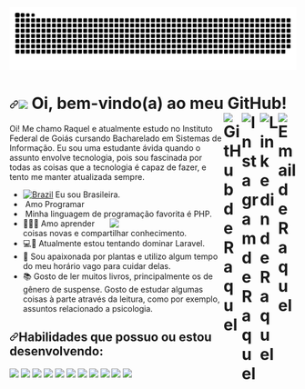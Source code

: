 <p dir="auto"><a target="_blank" rel="noopener noreferrer" href="https://github.com/Platane/snk/raw/output/github-contribution-grid-snake.svg"><img src="https://github.com/Platane/snk/raw/output/github-contribution-grid-snake.svg" alt="" style="max-width: 100%;"></a></p>

<h1 dir="auto"><a id="user-content--hi-im-braydon-wang" class="anchor" aria-hidden="true" href="#-hi-im-braydon-wang"><svg class="octicon octicon-link" viewBox="0 0 16 16" version="1.1" width="16" height="16" aria-hidden="true"><path fill-rule="evenodd" d="M7.775 3.275a.75.75 0 001.06 1.06l1.25-1.25a2 2 0 112.83 2.83l-2.5 2.5a2 2 0 01-2.83 0 .75.75 0 00-1.06 1.06 3.5 3.5 0 004.95 0l2.5-2.5a3.5 3.5 0 00-4.95-4.95l-1.25 1.25zm-4.69 9.64a2 2 0 010-2.83l2.5-2.5a2 2 0 012.83 0 .75.75 0 001.06-1.06 3.5 3.5 0 00-4.95 0l-2.5 2.5a3.5 3.5 0 004.95 4.95l1.25-1.25a.75.75 0 00-1.06-1.06l-1.25 1.25a2 2 0 01-2.83 0z"></path></svg></a><a target="_blank" rel="noopener noreferrer" href="https://raw.githubusercontent.com/braydonwang/braydonwang/main/wave.gif"><img src="https://raw.githubusercontent.com/braydonwang/braydonwang/main/wave.gif" width="30px" style="max-width: 100%;"></a> Oi, bem-vindo(a) ao meu GitHub! 

 <a href="mailto: raquelreclizek@gmail.com">
 <img align="right" alt="Email de Raquel" width="32px" src="https://raw.githubusercontent.com/braydonwang/braydonwang/main/mail.png" style="max-width: 100%;">
</a>
 <a href="https://www.linkedin.com/in/raquel-reclizek-939171174/">
<img align="right" alt="Linkedin de Raquel" width="32px" src="https://raw.githubusercontent.com/braydonwang/braydonwang/main/linkedin.svg" style="max-width: 100%;">
</a>
<a href="https://www.instagram.com/raquelizek/">
<img align="right" alt="Instagram de Raquel" width="32px" src="https://raw.githubusercontent.com/braydonwang/braydonwang/main/instagram.png" style="max-width: 100%;">
</a>
<a href="https://github.com/raquelizek">
<img align="right" alt="GitHub de Raquel" width="32px" src="https://raw.githubusercontent.com/braydonwang/braydonwang/main/github.svg" style="max-width: 100%;">
 </a>
</h1>
Oi! Me chamo Raquel e atualmente estudo no Instituto Federal de Goiás cursando Bacharelado em Sistemas de Informação. Eu sou uma estudante ávida quando o assunto envolve tecnologia, pois sou fascinada por todas as coisas que a tecnologia é capaz de fazer, e tento me manter atualizada sempre.

<ul dir="auto">
<li><a target="_blank" rel="noopener noreferrer" href="https://camo.githubusercontent.com/00e83015d8faeb60cc8d6ac61327ea602a9ff204c05be3bbd668fe65f3939dea/68747470733a2f2f7777772e666c617469636f6e2e636f6d2f7376672f7374617469632f69636f6e732f7376672f3139372f3139373338362e737667"><img width="16" src="https://img.freepik.com/vetores-gratis/bandeira-do-brasil-com-inscricao_24908-54696.jpg?size=338&ext=jpg" alt="Brazil" data-canonical-src="https://www.flaticon.com/svg/static/icons/svg/197/197386.svg" style="max-width: 100%;"></a> Eu sou Brasileira.</li>
<li><a target="_blank" rel="noopener noreferrer" href="https://camo.githubusercontent.com/cb0aaad18421e0f6e78e5c9db04b496487ffa815459a00889f7fd200184c503f/68747470733a2f2f61626f75742e6769746c61622e636f6d2f696d616765732f626c6f67696d616765732f4769744c61622d4465762e706e67"><img width="16" src="https://camo.githubusercontent.com/cb0aaad18421e0f6e78e5c9db04b496487ffa815459a00889f7fd200184c503f/68747470733a2f2f61626f75742e6769746c61622e636f6d2f696d616765732f626c6f67696d616765732f4769744c61622d4465762e706e67" alt="" data-canonical-src="https://about.gitlab.com/images/blogimages/GitLab-Dev.png" style="max-width: 100%;"></a> Amo Programar</li>
<li><a target="_blank" rel="noopener noreferrer" href="https://camo.githubusercontent.com/8189f2ee1a17bae39d5d80aac35701add11c79eacc3a84eaf4971d63998e87a0/68747470733a2f2f63646e332e69636f6e66696e6465722e636f6d2f646174612f69636f6e732f6c6f676f732d616e642d6272616e64732d61646f62652f3531322f3236375f507974686f6e2d3531322e706e67"><img width="16" src="https://cdn.freebiesupply.com/logos/large/2x/php-1-logo-svg-vector.svg" alt="" data-canonical-src="https://cdn3.iconfinder.com/data/icons/logos-and-brands-adobe/512/267_Python-512.png" style="max-width: 100%;"></a> Minha linguagem de programação favorita é PHP.</li>
 <img src="https://i.ibb.co/b633qsV/Pics-Art-11-30-03-56-57.png" align="right" height="auto" width="200" style="max-width: 100%;"></a>
<li><g-emoji class="g-emoji" alias="woman_teacher" fallback-src="https://github.githubassets.com/images/icons/emoji/unicode/1f469-1f3eb.png">
👩🏼‍🎓</g-emoji> Amo aprender coisas novas e compartilhar conhecimento.</li>
<li><g-emoji class="g-emoji" alias="national_park" fallback-src="https://github.githubassets.com/images/icons/emoji/unicode/1f3de.png">💻💪</g-emoji> Atualmente estou tentando dominar Laravel.</li>
 <li><g-emoji class="g-emoji" alias="national_park" fallback-src="https://github.githubassets.com/images/icons/emoji/unicode/1f3de.png">🌱</g-emoji> Sou apaixonada por plantas e utilizo algum tempo do meu horário vago para cuidar delas.</li>
 <li><g-emoji class="g-emoji" alias="national_park" fallback-src="https://github.githubassets.com/images/icons/emoji/unicode/1f3de.png">📚</g-emoji> Gosto de ler muitos livros, principalmente os de gênero de suspense. Gosto de estudar algumas coisas à parte através da leitura, como por exemplo, assuntos relacionado a psicologia.</li>
</ul>

<h2 dir="auto"><a id="user-content-skill-set" class="anchor" aria-hidden="true" href="#skill-set"><svg class="octicon octicon-link" viewBox="0 0 16 16" version="1.1" width="16" height="16" aria-hidden="true"><path fill-rule="evenodd" d="M7.775 3.275a.75.75 0 001.06 1.06l1.25-1.25a2 2 0 112.83 2.83l-2.5 2.5a2 2 0 01-2.83 0 .75.75 0 00-1.06 1.06 3.5 3.5 0 004.95 0l2.5-2.5a3.5 3.5 0 00-4.95-4.95l-1.25 1.25zm-4.69 9.64a2 2 0 010-2.83l2.5-2.5a2 2 0 012.83 0 .75.75 0 001.06-1.06 3.5 3.5 0 00-4.95 0l-2.5 2.5a3.5 3.5 0 004.95 4.95l1.25-1.25a.75.75 0 00-1.06-1.06l-1.25 1.25a2 2 0 01-2.83 0z"></path></svg></a>Habilidades que possuo ou estou desenvolvendo:</h2>
<a target="_blank" rel="noopener noreferrer" href="https://raw.githubusercontent.com/dustin100/dustin100/master/assests/javascript-plain.svg"><img src="https://raw.githubusercontent.com/dustin100/dustin100/master/assests/javascript-plain.svg" height="auto" width="40" style="max-width: 100%;"></a>
<a target="_blank" rel="noopener noreferrer" href="https://raw.githubusercontent.com/dustin100/dustin100/master/assests/css3-original.svg"><img src="https://raw.githubusercontent.com/dustin100/dustin100/master/assests/css3-original.svg" height="auto" width="40" style="max-width: 100%;"></a>
<a target="_blank" rel="noopener noreferrer" href="https://raw.githubusercontent.com/dustin100/dustin100/master/assests/html5-original.svg"><img src="https://raw.githubusercontent.com/dustin100/dustin100/master/assests/html5-original.svg" height="auto" width="40" style="max-width: 100%;"></a>
<a target="_blank" rel="noopener noreferrer" href="https://raw.githubusercontent.com/dustin100/dustin100/master/assests/bootstrap-plain.svg"><img src="https://raw.githubusercontent.com/dustin100/dustin100/master/assests/bootstrap-plain.svg" height="auto" width="40" style="max-width: 100%;"></a>
<a target="_blank" rel="noopener noreferrer" href="https://raw.githubusercontent.com/dustin100/dustin100/master/assests/jquery-plain.svg"><img src="https://raw.githubusercontent.com/dustin100/dustin100/master/assests/jquery-plain.svg" height="auto" width="40" style="max-width: 100%;"></a>
<a target="_blank" rel="noopener noreferrer" href="https://raw.githubusercontent.com/dustin100/dustin100/master/assests/bootstrap-plain.svg"><img src="https://upload.wikimedia.org/wikipedia/commons/thumb/3/38/Jupyter_logo.svg/207px-Jupyter_logo.svg.png" height="auto" width="40" style="max-width: 100%;"></a>
<a target="_blank" rel="noopener noreferrer" href="https://raw.githubusercontent.com/dustin100/dustin100/master/assests/bootstrap-plain.svg"><img src="https://upload.wikimedia.org/wikipedia/commons/thumb/c/c3/Python-logo-notext.svg/240px-Python-logo-notext.svg.png" height="auto" width="40" style="max-width: 100%;"></a>
<a target="_blank" rel="noopener noreferrer" href="https://raw.githubusercontent.com/dustin100/dustin100/master/assests/bootstrap-plain.svg"><img src="https://upload.wikimedia.org/wikipedia/commons/9/9a/Laravel.svg" height="auto" width="40" style="max-width: 100%;"></a>
<a target="_blank" rel="noopener noreferrer" href="https://raw.githubusercontent.com/dustin100/dustin100/master/assests/bootstrap-plain.svg"><img src="https://www.php.net/images/logos/new-php-logo.svg" height="auto" width="70" style="max-width: 100%;"></a>
<a target="_blank" rel="noopener noreferrer" href="https://raw.githubusercontent.com/dustin100/dustin100/master/assests/bootstrap-plain.svg"><img src="https://cdn.freebiesupply.com/logos/large/2x/composer-logo-svg-vector.svg" height="auto" width="40" style="max-width: 100%;"></a>
<a target="_blank" rel="noopener noreferrer" href="https://raw.githubusercontent.com/dustin100/dustin100/master/assests/bootstrap-plain.svg"><img src="https://upload.wikimedia.org/wikipedia/commons/thumb/9/95/Vue.js_Logo_2.svg/512px-Vue.js_Logo_2.svg.png" height="auto" width="40" style="max-width: 100%;"></a>
